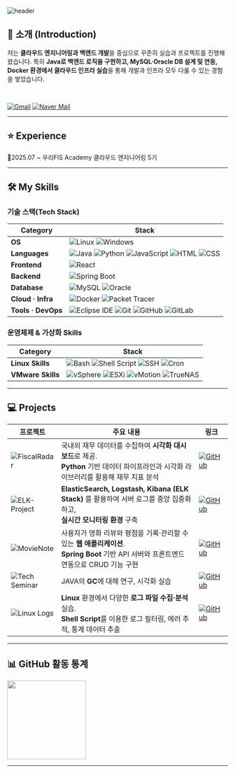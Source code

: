 ![header](https://capsule-render.vercel.app/api?type=transparent&text=sumin's%20github&fontColor=1E3A8A&fontSize=40)

## 📌 소개 (Introduction)
저는 **클라우드 엔지니어링과 백엔드 개발**을 중심으로 꾸준히 실습과 프로젝트를 진행해왔습니다.
특히 **Java로 백엔드 로직을 구현하고, MySQL·Oracle DB 설계 및 연동, Docker 환경에서 클라우드 인프라 실습**을 통해 개발과 인프라 모두 다룰 수 있는 경험을 쌓았습니다.

<br>

[![Gmail](https://img.shields.io/badge/-Gmail-D14836?style=flat&logo=gmail&logoColor=white&label=)](mailto:wjs0685@gmail.com)
[![Naver Mail](https://img.shields.io/badge/-Naver-03C75A?style=flat&logo=naver&logoColor=white&label=)](mailto:wjs068@naver.com)

---

## ⭐ Experience
📝2025.07 ~ 우리FIS Academy 클라우드 엔지니어링 5기

---

## 🛠️ My Skills

### 기술 스택(Tech Stack)
| Category       | Stack |
|----------------|-------|
| **OS** | ![Linux](https://img.shields.io/badge/Linux-FCC624?style=flat&logo=linux&logoColor=black) ![Windows](https://img.shields.io/badge/Windows-0078D6?style=flat&logo=windows&logoColor=white) |
| **Languages** | ![Java](https://img.shields.io/badge/Java-007396?style=flat&logo=openjdk&logoColor=white) ![Python](https://img.shields.io/badge/Python-3776AB?style=flat&logo=python&logoColor=white) ![JavaScript](https://img.shields.io/badge/JavaScript-F7DF1E?style=flat&logo=javascript&logoColor=black) ![HTML](https://img.shields.io/badge/HTML-E34F26?style=flat&logo=html5&logoColor=white) ![CSS](https://img.shields.io/badge/CSS-1572B6?style=flat&logo=css3&logoColor=white) |
| **Frontend** | ![React](https://img.shields.io/badge/React-61DAFB?style=flat&logo=react&logoColor=black) |
| **Backend** | ![Spring Boot](https://img.shields.io/badge/Spring_Boot-6DB33F?style=flat&logo=springboot&logoColor=white) |
| **Database** | ![MySQL](https://img.shields.io/badge/MySQL-4479A1?style=flat&logo=mysql&logoColor=white) ![Oracle](https://img.shields.io/badge/Oracle-F80000?style=flat&logo=oracle&logoColor=white) |
| **Cloud · Infra** | ![Docker](https://img.shields.io/badge/Docker-2496ED?style=flat&logo=docker&logoColor=white) ![Packet Tracer](https://img.shields.io/badge/Packet_Tracer-0078D4?style=flat&logo=cisco&logoColor=white) |
| **Tools · DevOps** | ![Eclipse IDE](https://img.shields.io/badge/Eclipse_IDE-2C2255?style=flat&logo=eclipseide&logoColor=white) ![Git](https://img.shields.io/badge/Git-F05032?style=flat&logo=git&logoColor=white) ![GitHub](https://img.shields.io/badge/GitHub-181717?style=flat&logo=github&logoColor=white) ![GitLab](https://img.shields.io/badge/GitLab-FC6D26?style=flat&logo=gitlab&logoColor=white) |



### 운영체제 & 가상화 Skills

| Category | Stack |
|----------|-------|
| **Linux Skills** | ![Bash](https://img.shields.io/badge/Bash-4EAA25?style=flat&logo=gnubash&logoColor=white) ![Shell Script](https://img.shields.io/badge/Shell_Script-121011?style=flat&logo=gnu&logoColor=white) ![SSH](https://img.shields.io/badge/SSH-000000?style=flat&logo=openssh&logoColor=white) ![Cron](https://img.shields.io/badge/Cron-000000?style=flat&logo=linux&logoColor=white) |
| **VMware Skills** | ![vSphere](https://img.shields.io/badge/vSphere-607078?style=flat&logo=vmware&logoColor=white) ![ESXi](https://img.shields.io/badge/ESXi-607078?style=flat&logo=vmware&logoColor=white) ![vMotion](https://img.shields.io/badge/vMotion-607078?style=flat&logo=vmware&logoColor=white) ![TrueNAS](https://img.shields.io/badge/TrueNAS-0095D5?style=flat&logo=truenas&logoColor=white) |

---
## 💻 Projects

| 프로젝트 | 주요 내용 | 링크 |
|----------|-----------|-----|
| ![FiscalRadar](https://img.shields.io/badge/FiscalRadar-2563EB?style=for-the-badge&logo=python&logoColor=white) | 국내외 재무 데이터를 수집하여 **시각화 대시보드**로 제공. <br> **Python** 기반 데이터 파이프라인과 시각화 라이브러리를 활용해 재무 지표 분석 | [![GitHub](https://img.shields.io/badge/GitHub-000000?style=for-the-badge&logo=github&logoColor=white)](https://github.com/Jsumin07/FiscalRadar) |
| ![ELK-Project](https://img.shields.io/badge/ELK--Project-F97316?style=for-the-badge&logo=elasticsearch&logoColor=white) | **ElasticSearch, Logstash, Kibana (ELK Stack)** 를 활용하여 서버 로그를 중앙 집중화하고, <br> **실시간 모니터링 환경** 구축 | [![GitHub](https://img.shields.io/badge/GitHub-000000?style=for-the-badge&logo=github&logoColor=white)](https://github.com/Jsumin07/ELK-Project) |
| ![MovieNote](https://img.shields.io/badge/MovieNote-9333EA?style=for-the-badge&logo=springboot&logoColor=white) | 사용자가 영화 리뷰와 평점을 기록·관리할 수 있는 **웹 애플리케이션**. <br>  **Spring Boot** 기반 API 서버와 프론트엔드 연동으로 CRUD 기능 구현 | [![GitHub](https://img.shields.io/badge/GitHub-000000?style=for-the-badge&logo=github&logoColor=white)](https://github.com/Jsumin07/fisa_MovieNote) |
| ![Tech Seminar](https://img.shields.io/badge/Tech%20Seminar-059669?style=for-the-badge&logo=slides&logoColor=white) | JAVA의 **GC**에 대해 연구, 시각화 실습 | [![GitHub](https://img.shields.io/badge/GitHub-000000?style=for-the-badge&logo=github&logoColor=white)](https://github.com/Jsumin07/1st_technical_seminar) |
| ![Linux Logs](https://img.shields.io/badge/Linux--Logs-DC2626?style=for-the-badge&logo=linux&logoColor=white) | **Linux** 환경에서 다양한 **로그 파일 수집·분석** 실습. <br> **Shell Script**를 이용한 로그 필터링, 에러 추적, 통계 데이터 추출 | [![GitHub](https://img.shields.io/badge/GitHub-000000?style=for-the-badge&logo=github&logoColor=white)](https://github.com/Jsumin07/Linux_Log_Practice) |





---
## 📊 GitHub 활동 통계

<p>
  <img src="https://github-readme-stats.vercel.app/api?username=Jsumin07&show_icons=true&theme=default" height="180"/>
</p>
  
---
